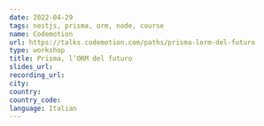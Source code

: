 ```yaml
---
date: 2022-04-29
tags: nestjs, prisma, orm, node, course
name: Codemotion
url: https://talks.codemotion.com/paths/prisma-lorm-del-futuro
type: workshop
title: Prisma, l’ORM del futuro
slides_url:
recording_url:
city:
country:
country_code:
language: Italian
---
```

